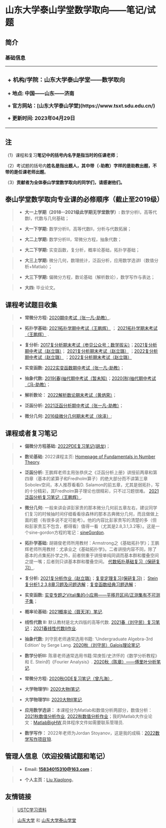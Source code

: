 # 山东大学泰山学堂数学取向——笔记/试题
## 简介
### 基础信息
<table border="0">
  <tr>
    <td width="100%">
      <h3> + 机构/学院：山东大学泰山学堂——数学取向</h3>
      <p><b> + 地点: 中国——山东——济南</b></p>
      <p><b> + 官方网站：[山东大学泰山学堂](https://www.tsxt.sdu.edu.cn/)  </b></p>
      <p><b> + 更新时间: 2023年04月29日</b></p>
    </td>
  </tr>
</table>

## 注
（1）课程和复习**笔记中的括号内名字是指当时的任课老师**；

（2）考试题的括号内**姓名是指出题人，其中带（-助教）字样的是助教出题，不带的是任课老师出题**。

（3）**贡献者为全体泰山学堂数学取向的同学们，请感谢他们。**

## 泰山学堂数学取向专业课的必修顺序（截止至2019级）

> + **大一上学期（2018--2021级此学期无学堂数学）:** 数学分析I，高等代数I，代数与几何基础；

> + **大一下学期:** 数学分析II，高等代数II，分析与代数拓展；

> + **大二上学期:** 数学分析III，常微分方程，抽象代数；

> + **大二下学期:** 实变函数，复分析，概率论基础，拓扑学基础；

> + **大三上学期:** 微分几何，数理统计，泛函分析，应用数学选讲I（数值分析+Matlab）；

> + **大三下学期:** 偏微分方程，数论基础（解析数论），数学写作与表达；

> + **大四:** 毕业论文。


## 课程考试题目收集

> + **常微分方程:**  [2020期中考试（张一凡-助教）](/ODE期中考试2020.pdf).

> + **拓扑学基础:**  [2021拓扑学期中考试（王鹏辉）](/拓扑学2021期中考试.pdf) ； [2021拓扑学期末考试（王鹏辉）](/拓扑学2021期末考试.pdf) .

> + **复分析:** [2017复分析期末考试（参见公众号：数学拔尖）](/2017复变期末考试.pdf)；[2021复分析期中考试（赵立璐）](/2021复分析期中考试.pdf)； [2021复分析期末考试（赵立璐）](/2021复分析期末考试.pdf) ；[2022复分析期中考试（赵立璐）](/2022复分析期中考试.pdf) ；[2022复分析期末考试（赵立璐）](/2022复变期末考试.pdf) 

> + **实变函数:** [2022实变函数期中考试（张一凡-助教）](/2022实变函数期中考试.pdf)；

> + **抽象代数:** [2019(春)抽代期中考试（暂未知）](/2019抽代期中考试.pdf)；[2020(秋)抽代期中考试（冯-助教）](/2020抽代期中考试.pdf)；

> + **解析数论：** [2022解析数论期末考试（黄炳荣）](/2022AnalyticNT.pdf)；

> + **泛函分析:** [2021泛函分析期中考试（张一凡-助教）](/2021泛函分析期中考试.pdf)；

> + **微分几何:** [2016级微分几何期末考试（徐泽）](/2016级微分几何期末考试.jpg);

## 课程或者复习笔记
> + **偏微分方程基础:** [2022PDE复习笔记(胡龙)](https://dvlxlwz.github.io/SDUTaishanMathLxl.github.io/2022PDE%E5%A4%8D%E4%B9%A0%E7%AC%94%E8%AE%B0(%E8%83%A1%E9%BE%99).pdf)；
 
> + **数论基础:** 2022课程主页: [Homepage of Fundamentals in Number Theory](https://faculty.sdu.edu.cn/brhuang/zh_CN/zdylm/1454369/list/index.htm).

> + **泛函分析:** 王鹏辉老师主用张恭庆之《泛函分析上册》讲授前两章和第四章（基本的紧算子和Fredholm算子）的绝大部分而不讲第三章Sobolev空间，本人推荐看看D. Salamon的前五章，尤其是弱拓扑，写的十分精彩，其Fredholm算子理论也很精彩，只不过习题很难。
> [2021泛函分析复习笔记（王鹏辉）](/泛函分析复习笔记2022.pdf).

> + **微分几何:** 一般来讲会讲彭家贵的那本微分几何前五章左右，建议同学们复习的时候抽时间仔细看看徐森林的那本古典微分几何，而且做做上面的题（有很多说不定可能考）。他的内容比彭家贵写的清楚的多（但和彭家贵互不包含，都得看）值得一看（尤其是2.8,3.1,3.2等）。这是一个sine-gordon方程的笔记：[sineGordon](/sineGordon.pdf).

> + **拓扑学基础:**  胡锡俊老师所用教材：Armstrong之《基础拓扑学》；王鹏辉老师所用教材：尤承业之《基础拓扑学》。二者讲授内容不同，除了基本的点集拓扑学之外，前者侧重于讲授单纯同调而基本群和覆叠空间之提一嘴；后者则只讲基本群和覆叠空间。
> [代数拓扑基础复习（保研复习）](https://dvlxlwz.github.io/DvlxlwzMathNotes/SomeAT.pdf).

> + **复分析:**  [2021复分析作业（赵立璐）](/2021复分析作业.pdf)；[复变定理复习(保研复习)](https://dvlxlwz.github.io/SDUTaishanMathLxl.github.io/%E5%A4%8D%E5%8F%98%E5%AE%9A%E7%90%86%E5%A4%8D%E4%B9%A0(%E4%BF%9D%E7%A0%94%E5%A4%8D%E4%B9%A0).pdf)；
> [Stein复分析1,2,3,8章习题及问题选解](/Stein复分析1,2,3,8章习题及问题选解.pdf)；[复变函数经典习题选解](/复变函数经典习题选解.pdf)；

> + **实变函数:** [实变专题之Vitali集的小应用——平移开区间/正测集有不可测子集](/实变专题之Vitali集的小应用.pdf)；

> + **概率论基础:** [2021概率论（聂天洋）笔记](/概率论2021复习笔记.pdf).

> + **线性代数 II:** 默认教材是北大四版的高等代数.
>[2021春（刘守民）复习笔记](/线性代数II复习笔记2021.pdf)；[2021春线性代数II作业](/线性代数II作业2021.pdf).

> + **抽象代数:** 刘守民老师通常选用书籍: 'Undergraduate Algebra-3rd Edition' by Serge Lang. [2020秋（刘守民）Galois理论笔记](/Galois笔记2020.pdf).

> + **数学分析III:** 陈章老师通常选用书籍:常庚哲/史济怀的《数学分析教程》和 E. Stein的《Fourier Analysis》.
>[2020秋（陈章）——傅里叶分析笔记](/Fourier笔记2020.pdf).

> + **常微分方程:**  [2020秋ODE复习笔记（曾凡海）](/ODE复习笔记2020.pdf).

> + **大学物理学I:**  [2020大物I笔记](/大学物理I笔记2020.pdf).

> + **大学物理学II:** [2020大物II笔记](/大学物理II笔记2020.pdf).

> + **应用数学选讲：** 本课程分为Matlab和数值分析两部分，数值分析：[2021秋数值分析作业](/2021秋数值分析作业.zip), [2022秋数值分析作业](/2022-2023数值分析作业.zip)；我的Matlab大作业论文：[MatlabBigHW](/MatlabBigHW.pdf),具体程序文件如需要联系管理员.

> + **数学写作：** 2022年老师为Jordan Stoyanov，这是我的成稿：[2022数学写作项目1B](/2022数学写作.zip).

## 管理人信息（欢迎投稿试题和笔记）
> + **Email: 15834015310@163.com**；

> + **个人主页：**[Liu Xiaolong](https://dvlxlwz.github.io/)。

## 友情链接
> [USTC学习资料](http://home.ustc.edu.cn/~yx3x/USTCdata.html)

> [山东大学](https://www.sdu.edu.cn/) 和 [山东大学泰山学堂](https://www.tsxt.sdu.edu.cn/)
